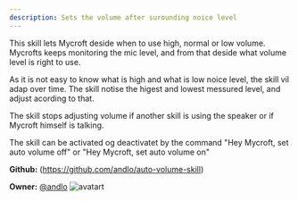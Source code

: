 ```yaml
---
description: Sets the volume after surounding noice level
---
```

This skill lets Mycroft deside when to use high, normal or low volume. Mycrofts keeps monitoring the mic level, and from that deside what volume level is right to use.

As it is not easy to know what is high and what is low noice level, the skill vil adap over time. The skill notise the higest and lowest messured level, and adjust acording to that.

The skill stops adjusting volume if another skill is using the speaker or if Mycroft himself is talking.

The skill can be activated og deactivatet by the command "Hey Mycroft, set auto volume off" or "Hey Mycroft, set auto volume on"

**Github:** (https://github.com/andlo/auto-volume-skill)

**Owner:** [@andlo](https://github.com/andlo) ![avatart](https://avatars2.githubusercontent.com/u/3314671?v=4)

